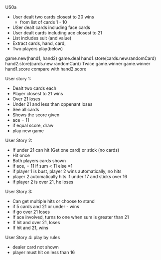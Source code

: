 US0a
  - User dealt two cards closest to 20 wins
    - from list of cards 1 - 10
  - USer dealt cards including face cards
  - User dealt cards including ace closest to 21
  - List includes suit (and value)
  - Extract cards, hand, card,
  - Two players play(below)

  game.new(hand1, hand2)
  game.deal
    hand1.store(cards.new.randomCard)
    hand2.store(cards.new.randomCard)
    Twice
    game.winner
  game.winner
    hand1.score compare with hand2.score

User story 1:
  - Dealt two cards each
  - Player closest to 21 wins
  - Over 21 loses
  - Under 21 and less than oppenant loses
  - See all cards
  - Shows the score given
  - ace = 11
  - if equal score, draw
  - play new game

User Story 2:
  - If under 21 can hit (Get one card) or stick (no cards)
  - Hit once
  - Both players cards shown
  - if ace, = 11 if sum < 11 else =1
  - if player 1 is bust, player 2 wins automatically, no hits
  - player 2 automatically hits if under 17 and sticks over 16
  - if player 2 is over 21, he loses

User Story 3:
  - Can get multiple hits or choose to stand
  - if 5 cards and 21 or under - wins
  - if go over 21 loses
  - If ace involved, turns to one when sum is greater than 21
  - If hit and over 21, loses
  - If hit and 21, wins

User Story 4: play by rules
  - dealer card not shown
  - player must hit on less than 16
